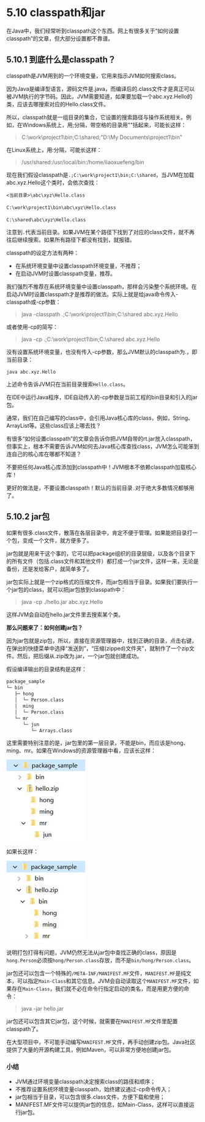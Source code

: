 # 5.10 classpath和jar

在Java中，我们经常听到classpath这个东西。网上有很多关于“如何设置classpath”的文章，但大部分设置都不靠谱。

## 5.10.1 到底什么是classpath？

classpath是JVM用到的一个环境变量，它用来指示JVM如何搜索class。

因为Java是编译型语言，源码文件是.java，而编译后的.class文件才是真正可以被JVM执行的字节码。因此，JVM需要知道，如果要加载一个abc.xyz.Hello的类，应该去哪搜索对应的Hello.class文件。

所以，classpath就是一组目录的集合，它设置的搜索路径与操作系统相关。例如，在Windows系统上，用;分隔，带空格的目录用""括起来，可能长这样：

> C:\work\project1\bin;C:\shared;"D:\My Documents\project1\bin"

在Linux系统上，用:分隔，可能长这样：

> /usr/shared:/usr/local/bin:/home/liaoxuefeng/bin

现在我们假设classpath是`.;C:\work\project1\bin;C:\shared`，当JVM在加载abc.xyz.Hello这个类时，会依次查找：

```
<当前目录>\abc\xyz\Hello.class

C:\work\project1\bin\abc\xyz\Hello.class

C:\shared\abc\xyz\Hello.class
```

注意到`.`代表当前目录。如果JVM在某个路径下找到了对应的class文件，就不再往后继续搜索。如果所有路径下都没有找到，就报错。

classpath的设定方法有两种：

- 在系统环境变量中设置classpath环境变量，不推荐；
- 在启动JVM时设置classpath变量，推荐。

我们强烈不推荐在系统环境变量中设置classpath，那样会污染整个系统环境。在启动JVM时设置classpath才是推荐的做法。实际上就是给java命令传入-classpath或-cp参数：

> java -classpath .;C:\work\project1\bin;C:\shared abc.xyz.Hello


或者使用-cp的简写：

> java -cp .;C:\work\project1\bin;C:\shared abc.xyz.Hello

没有设置系统环境变量，也没有传入-cp参数，那么JVM默认的classpath为.，即当前目录：

```
java abc.xyz.Hello
```

上述命令告诉JVM只在当前目录搜索`Hello.class`。

在IDE中运行Java程序，IDE自动传入的-cp参数是当前工程的bin目录和引入的jar包。

通常，我们在自己编写的class中，会引用Java核心库的class，例如，String、ArrayList等。这些class应该上哪去找？

有很多“如何设置classpath”的文章会告诉你把JVM自带的rt.jar放入classpath，但事实上，根本不需要告诉JVM如何去Java核心库查找class，JVM怎么可能笨到连自己的核心库在哪都不知道？

不要把任何Java核心库添加到classpath中！JVM根本不依赖classpath加载核心库！

更好的做法是，不要设置classpath！默认的当前目录`.`对于绝大多数情况都够用了。

## 5.10.2 jar包
如果有很多.class文件，散落在各层目录中，肯定不便于管理。如果能把目录打一个包，变成一个文件，就方便多了。

jar包就是用来干这个事的，它可以把package组织的目录层级，以及各个目录下的所有文件（包括.class文件和其他文件）都打成一个jar文件，这样一来，无论是备份，还是发给客户，就简单多了。

jar包实际上就是一个zip格式的压缩文件，而jar包相当于目录。如果我们要执行一个jar包的class，就可以把jar包放到classpath中：

> java -cp ./hello.jar abc.xyz.Hello

这样JVM会自动在hello.jar文件里去搜索某个类。

**那么问题来了：如何创建jar包？**

因为jar包就是zip包，所以，直接在资源管理器中，找到正确的目录，点击右键，在弹出的快捷菜单中选择“发送到”，“压缩(zipped)文件夹”，就制作了一个zip文件。然后，把后缀从.zip改为.jar，一个jar包就创建成功。

假设编译输出的目录结构是这样：

```
package_sample
└─ bin
   ├─ hong
   │  └─ Person.class
   │  ming
   │  └─ Person.class
   └─ mr
      └─ jun
         └─ Arrays.class
```

这里需要特别注意的是，jar包里的第一层目录，不能是bin，而应该是hong、ming、mr。如果在Windows的资源管理器中看，应该长这样：

![](img\10.1.jpg)

如果长这样：

![](img\10.2.jpg)

说明打包打得有问题，JVM仍然无法从jar包中查找正确的class，原因是`hong.Person`必须按`hong/Person.class`存放，而不是`bin/hong/Person.class`。

jar包还可以包含一个特殊的`/META-INF/MANIFEST.MF`文件，`MANIFEST.MF`是纯文本，可以指定`Main-Class`和其它信息。JVM会自动读取这个`MANIFEST.MF`文件，如果存在`Main-Class`，我们就不必在命令行指定启动的类名，而是用更方便的命令：

> java -jar hello.jar

jar包还可以包含其它jar包，这个时候，就需要在`MANIFEST.MF`文件里配置classpath了。

在大型项目中，不可能手动编写`MANIFEST.MF`文件，再手动创建zip包。Java社区提供了大量的开源构建工具，例如Maven，可以非常方便地创建jar包。

### 小结
- JVM通过环境变量classpath决定搜索class的路径和顺序；
- 不推荐设置系统环境变量classpath，始终建议通过-cp命令传入；
- jar包相当于目录，可以包含很多.class文件，方便下载和使用；
- MANIFEST.MF文件可以提供jar包的信息，如Main-Class，这样可以直接运行jar包。